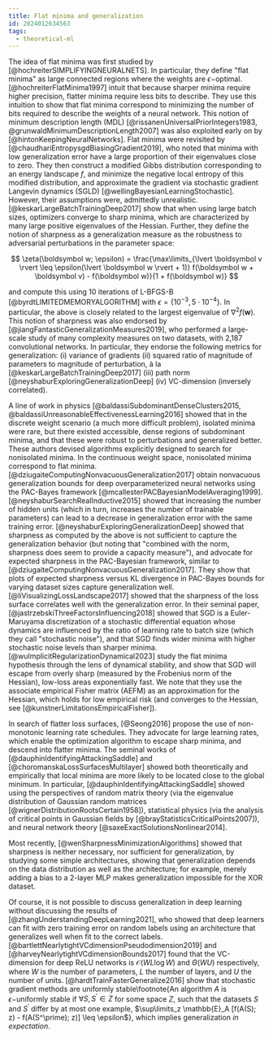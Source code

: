 ```yaml
---
title: Flat minima and generalization
id: 2024012634563
tags:
  - theoretical-ml
---
```

The idea of flat minima was first studied by [@hochreiterSIMPLIFYINGNEURALNETS]. In particular, they define "flat minima" as large connected regions where the weights are $\epsilon-$optimal. [@hochreiterFlatMinima1997] intuit that because sharper minima require higher precision, flatter minima require less bits to describe. They use this intuition to show that flat minima correspond to minimizing the number of bits required to describe the weights of a neural network. This notion of minimum description length (MDL) [@rissanenUniversalPriorIntegers1983, @grunwaldMinimumDescriptionLength2007] was also exploited early on by [@hintonKeepingNeuralNetworks]. Flat minima were revisited by [@chaudhariEntropysgdBiasingGradient2019], who noted that minima with low generalization error have a large proportion of their eigenvalues close to zero. They then construct a modified Gibbs distribution corresponding to an energy landscape $f$, and minimize the negative local entropy of this modified distribution, and approximate the gradient via stochastic gradient Langevin dynamics (SGLD) [@wellingBayesianLearningStochastic]. However, their assumptions were, admittedly unrealistic. [@keskarLargeBatchTrainingDeep2017] show that when using large batch sizes, optimizers converge to sharp minima, which are characterized by many large positive eigenvalues of the Hessian. Further, they define the notion of sharpness as a generalization measure as the robustness to adversarial perturbations in the parameter space:

$$
\zeta(\boldsymbol w; \epsilon) = \frac{\max\limits_{\lvert \boldsymbol v \rvert \leq \epsilon(\lvert \boldsymbol w \rvert + 1)} f(\boldsymbol w + \boldsymbol v) - f(\boldsymbol w)}{1 + f(\boldsymbol w)}
$$

and compute this using 10 iterations of L-BFGS-B [@byrdtLIMITEDMEMORYALGORITHM] with $\epsilon = \{ 10^{-3}, 5 \cdot 10^{-4} \}$. In particular, the above is closely related to the largest eigenvalue of $\nabla^2 f(\boldsymbol w)$. This notion of sharpness was also endorsed by [@jiangFantasticGeneralizationMeasures2019], who performed a large-scale study of many complexity measures on two datasets, with 2,187 convolutional networks. In particular, they endorse the following metrics for generalization: (i) variance of gradients (ii) squared ratio of magnitude of parameters to magnitude of perturbation, à la [@keskarLargeBatchTrainingDeep2017] (iii) path norm [@neyshaburExploringGeneralizationDeep] (iv) VC-dimension (inversely correlated).

A line of work in physics [@baldassiSubdominantDenseClusters2015, @baldassiUnreasonableEffectivenessLearning2016] showed that in the discrete weight scenario (a much more difficult problem), isolated minima were rare, but there existed accessible, dense regions of subdominant minima, and that these were robust to perturbations and generalized better. These authors devised algorithms explicitly designed to search for nonisolated minima. In the continuous weight space, nonisolated minima correspond to flat minima. [@dziugaiteComputingNonvacuousGeneralization2017] obtain nonvacuous generalization bounds for deep overparameterized neural networks using the PAC-Bayes framework [@mcallesterPACBayesianModelAveraging1999]. [@neyshaburSearchRealInductive2015] showed that increasing the number of hidden units (which in turn, increases the number of trainable parameters) can lead to a decrease in generalization error with the same training error. [@neyshaburExploringGeneralizationDeep] showed that sharpness as computed by the above is not sufficient to capture the generalization behavior (but noting that "combined with the norm, sharpness does seem to provide a capacity measure"), and advocate for expected sharpness in the PAC-Bayesian framework, similar to [@dziugaiteComputingNonvacuousGeneralization2017]. They show that plots of expected sharpness versus KL divergence in PAC-Bayes bounds for varying dataset sizes capture generalization well. [@liVisualizingLossLandscape2017] showed that the sharpness of the loss surface correlates well with the generalization error. In their seminal paper, [@jastrzebskiThreeFactorsInfluencing2018] showed that SGD is a Euler-Maruyama discretization of a stochastic differential equation whose dynamics are influenced by the ratio of learning rate to batch size (which they call "stochastic noise"), and that SGD finds wider minima with higher stochastic noise levels than sharper minima. [@wuImplicitRegularizationDynamical2023] study the flat minima hypothesis through the lens of dynamical stability, and show that SGD will escape from overly sharp (measured by the Frobenius norm of the Hessian), low-loss areas exponentially fast. We note that they use the associate empirical Fisher matrix (AEFM) as an approximation for the Hessian, which holds for low empirical risk (and converges to the Hessian, see [@kunstnerLimitationsEmpiricalFisher]).

In search of flatter loss surfaces, [@Seong2016] propose the use of non-monotonic learning rate schedules. They advocate for large learning rates, which enable the optimization algorithm to escape sharp minima, and descend into flatter minima. The seminal works of [@dauphinIdentifyingAttackingSaddle] and [@choromanskaLossSurfacesMultilayer] showed both theoretically and empirically that local minima are more likely to be located close to the global minimum. In particular, [@dauphinIdentifyingAttackingSaddle] showed using the perspectives of random matrix theory (via the eigenvalue distribution of Gaussian random matrices [@wignerDistributionRootsCertain1958]), statistical physics (via the analysis of critical points in Gaussian fields by [@brayStatisticsCriticalPoints2007]), and neural network theory [@saxeExactSolutionsNonlinear2014].

Most recently, [@wenSharpnessMinimizationAlgorithms] showed that sharpness is neither necessary, nor sufficient for generalization, by studying some simple architectures, showing that generalization depends on the data distribution as well as the architecture; for example, merely adding a bias to a 2-layer MLP makes generalization impossible for the XOR dataset.
	
Of course, it is not possible to discuss generalization in deep learning without discussing the results of [@zhangUnderstandingDeepLearning2021], who showed that deep learners can fit with zero training error on random labels using an architecture that generalizes well when fit to the correct labels. [@bartlettNearlytightVCdimensionPseudodimension2019] and [@harveyNearlytightVCdimensionBounds2017] found that the VC-dimension for deep ReLU networks is $\mathcal{O}(WL \log W)$ and $\Theta(WU)$ respectively, where $W$ is the number of parameters, $L$ the number of layers, and $U$ the number of units. [@hardtTrainFasterGeneralize2016] show that stochastic gradient methods are uniformly stable\footnote{An algorithm $A$ is $\epsilon-$uniformly stable if $\forall S, S^\prime \in Z$ for some space $Z$, such that the datasets $S$ and $S^\prime$ differ by at most one example, $\sup\limits_z \mathbb{E}_A [f(A(S); z) - f(A(S^\prime); z)] \leq \epsilon$}, which implies generalization *in expectation*.